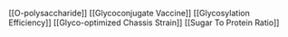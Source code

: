[[O-polysaccharide]]
[[Glycoconjugate Vaccine]]
[[Glycosylation Efficiency]]
[[Glyco-optimized Chassis Strain]]
[[Sugar To Protein Ratio]]

